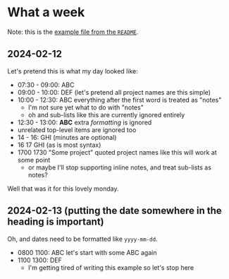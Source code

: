 # What a week

Note: this is the [example file from the `README`](../README.md#example).

## 2024-02-12

Let's pretend this is what my day looked like:

* 07:30 - 09:00: ABC
* 09:00 - 10:00: DEF (let's pretend all project names are this simple)
* 10:00 - 12:30: ABC everything after the first word is treated as "notes"
  * I'm not sure yet what to do with "notes"
  * oh and sub-lists like this are currently ignored entirely
* 12:30 - 13:00: **ABC** extra _formatting_ is ignored
* unrelated top-level items are ignored too
* 14 - 16: GHI (minutes are optional)
* 16 17 GHI (as is most syntax)
* 1700 1730 "Some project" quoted project names like this will work at some point
  * or maybe I'll stop supporting inline notes, and treat sub-lists as notes?

Well that was it for this lovely monday.

## 2024-02-13 (putting the date somewhere in the heading is important)

Oh, and dates need to be formatted like `yyyy-mm-dd`.

* 0800 1100: ABC let's start with some ABC again
* 1100 1300: DEF
  * I'm getting tired of writing this example so let's stop here
